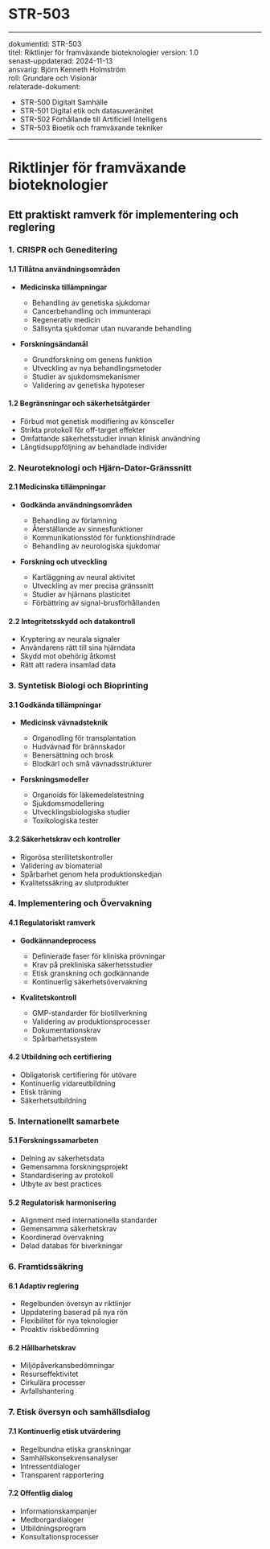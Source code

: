 # STR-503
---
dokumentid: STR-503  
titel: Riktlinjer för framväxande bioteknologier
version: 1.0  
senast-uppdaterad: 2024-11-13  
ansvarig: Björn Kenneth Holmström  
roll: Grundare och Visionär  
relaterade-dokument:  
  - STR-500 Digitalt Samhälle  
  - STR-501 Digital etik och datasuveränitet  
  - STR-502 Förhållande till Artificiell Intelligens  
  - STR-503 Bioetik och framväxande tekniker
---

# Riktlinjer för framväxande bioteknologier
## Ett praktiskt ramverk för implementering och reglering

### 1. CRISPR och Geneditering

#### 1.1 Tillåtna användningsområden
- **Medicinska tillämpningar**
  - Behandling av genetiska sjukdomar
  - Cancerbehandling och immunterapi
  - Regenerativ medicin
  - Sällsynta sjukdomar utan nuvarande behandling

- **Forskningsändamål**
  - Grundforskning om genens funktion
  - Utveckling av nya behandlingsmetoder
  - Studier av sjukdomsmekanismer
  - Validering av genetiska hypoteser

#### 1.2 Begränsningar och säkerhetsåtgärder
- Förbud mot genetisk modifiering av könsceller
- Strikta protokoll för off-target effekter
- Omfattande säkerhetsstudier innan klinisk användning
- Långtidsuppföljning av behandlade individer

### 2. Neuroteknologi och Hjärn-Dator-Gränssnitt

#### 2.1 Medicinska tillämpningar
- **Godkända användningsområden**
  - Behandling av förlamning
  - Återställande av sinnesfunktioner
  - Kommunikationsstöd för funktionshindrade
  - Behandling av neurologiska sjukdomar

- **Forskning och utveckling**
  - Kartläggning av neural aktivitet
  - Utveckling av mer precisa gränssnitt
  - Studier av hjärnans plasticitet
  - Förbättring av signal-brusförhållanden

#### 2.2 Integritetsskydd och datakontroll
- Kryptering av neurala signaler
- Användarens rätt till sina hjärndata
- Skydd mot obehörig åtkomst
- Rätt att radera insamlad data

### 3. Syntetisk Biologi och Bioprinting

#### 3.1 Godkända tillämpningar
- **Medicinsk vävnadsteknik**
  - Organodling för transplantation
  - Hudvävnad för brännskador
  - Benersättning och brosk
  - Blodkärl och små vävnadsstrukturer

- **Forskningsmodeller**
  - Organoids för läkemedelstestning
  - Sjukdomsmodellering
  - Utvecklingsbiologiska studier
  - Toxikologiska tester

#### 3.2 Säkerhetskrav och kontroller
- Rigorösa sterilitetskontroller
- Validering av biomaterial
- Spårbarhet genom hela produktionskedjan
- Kvalitetssäkring av slutprodukter

### 4. Implementering och Övervakning

#### 4.1 Regulatoriskt ramverk
- **Godkännandeprocess**
  - Definierade faser för kliniska prövningar
  - Krav på prekliniska säkerhetsstudier
  - Etisk granskning och godkännande
  - Kontinuerlig säkerhetsövervakning

- **Kvalitetskontroll**
  - GMP-standarder för biotillverkning
  - Validering av produktionsprocesser
  - Dokumentationskrav
  - Spårbarhetssystem

#### 4.2 Utbildning och certifiering
- Obligatorisk certifiering för utövare
- Kontinuerlig vidareutbildning
- Etisk träning
- Säkerhetsutbildning

### 5. Internationellt samarbete

#### 5.1 Forskningssamarbeten
- Delning av säkerhetsdata
- Gemensamma forskningsprojekt
- Standardisering av protokoll
- Utbyte av best practices

#### 5.2 Regulatorisk harmonisering
- Alignment med internationella standarder
- Gemensamma säkerhetskrav
- Koordinerad övervakning
- Delad databas för biverkningar

### 6. Framtidssäkring

#### 6.1 Adaptiv reglering
- Regelbunden översyn av riktlinjer
- Uppdatering baserad på nya rön
- Flexibilitet för nya teknologier
- Proaktiv riskbedömning

#### 6.2 Hållbarhetskrav
- Miljöpåverkansbedömningar
- Resurseffektivitet
- Cirkulära processer
- Avfallshantering

### 7. Etisk översyn och samhällsdialog

#### 7.1 Kontinuerlig etisk utvärdering
- Regelbundna etiska granskningar
- Samhällskonsekvensanalyser
- Intressentdialoger
- Transparent rapportering

#### 7.2 Offentlig dialog
- Informationskampanjer
- Medborgardialoger
- Utbildningsprogram
- Konsultationsprocesser
